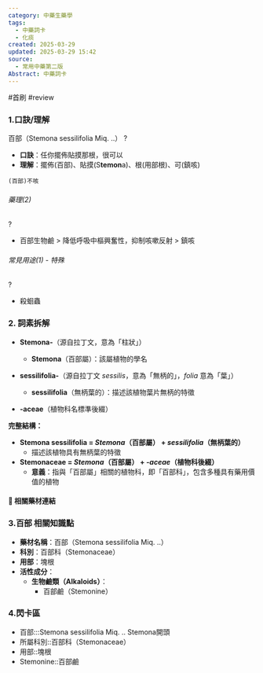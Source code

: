 ```yaml
---
category: 中藥生藥學
tags:
  - 中藥詞卡
  - 化痰
created: 2025-03-29
updated: 2025-03-29 15:42
source:
  - 常用中藥第二版
Abstract: 中藥詞卡
---
```


#首刷 #review

### 1.口訣/理解
百部（Stemona sessilifolia Miq. ..）
?
- **口訣**：任你擺佈貼摸那根，很可以
- **理解**：擺佈(百部)、貼摸(S**temon**a)、根(用部根)、可(鎮咳)
> 
	(百部)不咳

###### 藥理(2)
?
- 百部生物鹼 > 降低呼吸中樞興奮性，抑制咳嗽反射 > 鎮咳

###### 常見用途(1) - 特殊
?
- 殺蛔蟲


### 2. 詞素拆解

- **Stemona-**（源自拉丁文，意為「柱狀」）
  - **Stemona**（百部屬）：該屬植物的學名

- **sessilifolia-**（源自拉丁文 *sessilis*，意為「無柄的」，*folia* 意為「葉」）
  - **sessilifolia**（無柄葉的）：描述該植物葉片無柄的特徵

- **-aceae**（植物科名標準後綴）

**完整結構：**

- **Stemona sessilifolia = *Stemona*（百部屬） + *sessilifolia*（無柄葉的）**
  - 描述該植物具有無柄葉的特徵
- **Stemonaceae = *Stemona*（百部屬） + *-aceae*（植物科後綴）**
  - **意義**：指與「百部屬」相關的植物科，即「百部科」，包含多種具有藥用價值的植物 


#### 📌 相關藥材連結






### 3.百部 相關知識點

- **藥材名稱**：百部（Stemona sessilifolia Miq. ..）
- **科別**：百部科（Stemonaceae）
- **用部**：塊根
- **活性成分**：
  - **生物鹼類（Alkaloids）**：
    - 百部鹼（Stemonine）


### 4.閃卡區

- 百部:::Stemona sessilifolia Miq. .. Stemona開頭
- 所屬科別::百部科（Stemonaceae）
- 用部::塊根
- Stemonine::百部鹼




